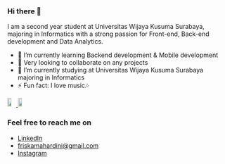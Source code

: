 ### Hi there 👋

I am a second year student at Universitas Wijaya Kusuma Surabaya, majoring in Informatics with a strong passion for Front-end, Back-end development and Data Analytics.

- 🌱 I’m currently learning Backend development & Mobile development
- 👯 Very looking to collaborate on any projects
- 🔭 I’m currently studying at Universitas Wijaya Kusuma Surabaya majoring in Informatics
- ⚡ Fun fact: I love music🎶


<div style="display: flex; align-items: center;">
  <a href="https://github.com/friskaam">
    <img width="45%" src="https://github-readme-stats-eight-theta.vercel.app/api?username=friskaam&show_icons=true&theme=algolia&include_all_commits=true&count_private=true"/>
    <img width="45%" src="https://github-readme-stats-eight-theta.vercel.app/api/top-langs/?username=friskaam&layout=compact&langs_count=8&theme=algolia"/>
  </a>
</div>


### Feel free to reach me on
- <a href="https://www.linkedin.com/in/friska-adisti-mahardini/" target="_blank">LinkedIn</a>
- friskamahardini@gmail.com
- <a href="https://instagram.com/friskaaam" target="_blank">Instagram</a>

<!--
- 🔭 I’m currently working on ...
- 🌱 I’m currently learning ...
- 👯 I’m looking to collaborate on ...
- 🤔 I’m looking for help with ...
- 💬 Ask me about ...
- 📫 How to reach me: ...
- 😄 Pronouns: ...
- ⚡ Fun fact: ...
-->
